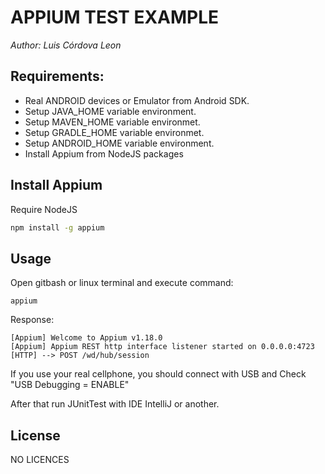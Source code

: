 # APPIUM TEST EXAMPLE

*Author: Luis Córdova Leon*

## Requirements:

- Real ANDROID devices or Emulator from Android SDK.
- Setup JAVA_HOME variable environment.
- Setup MAVEN_HOME variable environmet.
- Setup GRADLE_HOME variable environmet.
- Setup ANDROID_HOME variable environment.
- Install Appium from NodeJS packages


## Install Appium
Require NodeJS
```bash
npm install -g appium
```

## Usage

Open gitbash or linux terminal and execute command:

```nodejs
appium
```

Response:
```
[Appium] Welcome to Appium v1.18.0
[Appium] Appium REST http interface listener started on 0.0.0.0:4723
[HTTP] --> POST /wd/hub/session
```

If you use your real cellphone, you should connect with USB and Check "USB Debugging = ENABLE"

After that run JUnitTest with IDE IntelliJ or another.

## License
NO LICENCES